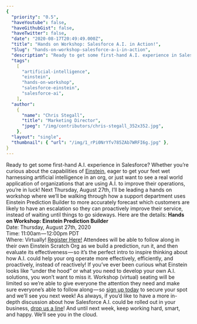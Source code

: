 ```yaml
---
{
  "priority": "0.5",
  "haveYoutube": false,
  "haveGithubGist": false,
  "haveTwitter": false,
  "date": "2020-08-17T20:49:49.000Z",
  "title": "Hands on Workshop: Salesforce A.I. in Action!",
  "Slug": "hands-on-workshop-salesforce-a-i-in-action",
  "description": "Ready to get some first-hand A.I. experience in Salesforce? Whether you’re curious about the capabilities of Einstein, eager to get your feet wet harnessing artificial intelligence in an org, or just want to see a real world application of organizations that are using A.I. to improve their operations, you’re in luck!.",
  "tags":
    [
      "artificial-intelligence",
      "einstein",
      "hands-on-workshop",
      "salesforce-einstein",
      "salesforce-ai",
    ],
  "author":
    {
      "name": "Chris Stegall",
      "title": "Marketing Director",
      "jpeg": "/img/contributors/chris-stegall_352x352.jpg",
    },
  "layout": "single",
  "thumbnail": { "url": "/img/1_rPi0NrYfv785ZAb7WRFI6g.jpg" },
}
---
```


Ready to get some first-hand A.I. experience in Salesforce? Whether you’re curious about the capabilities of [Einstein](https://www.salesforce.com/products/platform/solutions/ai-services/), eager to get your feet wet harnessing artificial intelligence in an org, or just want to see a real world application of organizations that are using A.I. to improve their operations, you’re in luck!
Next Thursday, August 27th, I’ll be leading a hands on workshop where we’ll be walking through how a support department uses Einstein Prediction Builder to more accurately forecast which customers are likely to have an escalation so they can proactively improve their service, instead of waiting until things to go sideways.
Here are the details:
<strong>Hands on Workshop: Einstein Prediction Builder</strong><br>Date: Thursday, August 27th, 2020<br>Time: 11:00am — 12:00pm PDT<br>Where: Virtually!
[Register Here!](https://events.mkpartners.com/EinsteinWorkshop)
Attendees will be able to follow along in their own Einstein Scratch Org as we build a prediction, run it, and then evaluate its effectiveness — so it’s the perfect intro to inspire thinking about how A.I. could help your org operate more effectively, efficiently, and proactively, instead of reactively!
If you’ve ever been curious what Einstein looks like “under the hood” or what you need to develop your own A.I. solutions, you won’t want to miss it.
Workshop (virtual) seating will be limited so we’re able to give everyone the attention they need and make sure everyone’s able to follow along — so [sign up today](https://events.mkpartners.com/EinsteinWorkshop) to secure your spot and we’ll see you next week!
As always, if you’d like to have a more in-depth discussion about how Salesforce A.I. could be rolled out in your business, [drop us a line](https://www.mkpartners.com/contact/)! And until next week, keep working hard, smart, and happy.
We’ll see you in the cloud.
